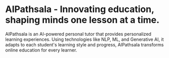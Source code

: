 # AIPathsala - Innovating education, shaping minds one lesson at a time.
AIPathsala is an AI-powered personal tutor that provides personalized learning experiences. Using technologies like NLP, ML, and Generative AI, it adapts to each student's learning style and progress, AIPathsala transforms online education for every learner.

